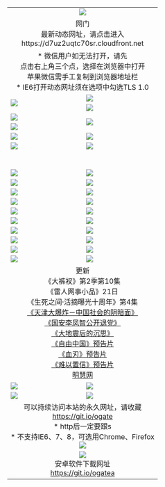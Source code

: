 ﻿<table>
  <tr></tr>
  <tr><td colspan=2 align=center><img src="https://cloud.githubusercontent.com/assets/11880933/13434984/f430fae2-e012-11e5-814f-c2df1e82b247.jpg" /></td></tr>
  <tr><td colspan=2 align=center>网门<br>最新动态网址，请点击进入
<br>https://d7uz2uqtc70sr.cloudfront.net
    </td>
  </tr>
  <tr>
    <td colspan=2 align=center>* 微信用户如无法打开，请先<br>点击右上角三个点，选择在浏览器中打开<br>苹果微信需手工复制到浏览器地址栏
    <br>* IE6打开动态网址须在选项中勾选TLS 1.0</td>
  </tr>
  <tr>
    <td rowspan=2><a href="https://d7uz2uqtc70sr.cloudfront.net/ogUP.aspx?name=11DKC.mp4&list=11DKC" target="_blank"><img src="https://d7uz2uqtc70sr.cloudfront.net/Up/11DKC1.jpg" /></a></td> 
    <td><div><a href="https://d7uz2uqtc70sr.cloudfront.net/ogUP.aspx?name=LRWS.mp4&list=LRWS" target="_blank"><img src="https://d7uz2uqtc70sr.cloudfront.net/Up/LRWS.jpg" /></a></td>
   </tr>
  <tr>
    <td><a href="https://d7uz2uqtc70sr.cloudfront.net/ogNiceVedio.aspx" target="_blank"><img src="https://d7uz2uqtc70sr.cloudfront.net/Up/11TGKDY.jpg" /></a></td>
  </tr>
  <tr>
    <td><a href="https://d7uz2uqtc70sr.cloudfront.net/ogUP.aspx?name=JQR.mp4&count=2" target="_blank"><img src="https://d7uz2uqtc70sr.cloudfront.net/Up/JQR.jpg" /></a></td>   
    <td rowspan=2><a href="https://d7uz2uqtc70sr.cloudfront.net/ogUP.aspx?name=JP.mp4&count=9" target="_blank"><img src="https://d7uz2uqtc70sr.cloudfront.net/Up/JP.jpg" /></td>
  </tr>
  <tr>
    <td><a href="https://d7uz2uqtc70sr.cloudfront.net/ogUP.aspx?name=WH.mp4" target="_blank"><img src="https://d7uz2uqtc70sr.cloudfront.net/Up/WH.jpg" /></a></td>
  </tr>
  <tr>
    <td><a href="https://d7uz2uqtc70sr.cloudfront.net/ogUP.aspx?name=SSZJ.mp4&list=SSZJ" target="_blank"><img src="https://d7uz2uqtc70sr.cloudfront.net/Up/SSZJ.jpg" /></a></td>
    <td><a href="https://d7uz2uqtc70sr.cloudfront.net/ogUP.aspx?name=1XQK.mp4&count=13" target="_blank"><img src="https://d7uz2uqtc70sr.cloudfront.net/Up/1XQK.jpg" /></a</td>
  </tr>
  <tr>
    <td><a href="https://d7uz2uqtc70sr.cloudfront.net/ogUP.aspx?name=ZY.mp4&count=2015|16" target="_blank"><img src="https://d7uz2uqtc70sr.cloudfront.net/Up/ZY.jpg" /></a</td>
    <td><a href="https://d7uz2uqtc70sr.cloudfront.net/ogUP.aspx?name=XTFY.mp4&count=B|2,A|24" target="_blank"><img src="https://d7uz2uqtc70sr.cloudfront.net/Up/XTFY.jpg" /></a></td>
  </tr>
  <tr height="40">
  </tr>
  <tr>
    <td><a href="https://d7uz2uqtc70sr.cloudfront.net/ogUP.aspx?name=4SQQ.mp4&list=4SQQ" target="_blank"><img src="https://d7uz2uqtc70sr.cloudfront.net/Up/4SQQ0.jpg"/></a></td>
    <td><a href="https://d7uz2uqtc70sr.cloudfront.net/ogUP.aspx?name=4SHQ.mp4&list=4SHQ" target="_blank"><img src="https://d7uz2uqtc70sr.cloudfront.net/Up/4SHQ0.jpg"/></a></td>
  </tr>
  <tr>
    <td><a href="https://d7uz2uqtc70sr.cloudfront.net/ogUP.aspx?name=4SZG.mp4&list=4SZG" target="_blank"><img src="https://d7uz2uqtc70sr.cloudfront.net/Up/4SZG0.jpg"/></a></td>
    <td><a href="https://d7uz2uqtc70sr.cloudfront.net/ogUP.aspx?name=4SDJ.mp4&list=4SDJ" target="_blank"><img src="https://d7uz2uqtc70sr.cloudfront.net/Up/4SDJ0.jpg"/></a></td>
  </tr>
  <tr>
    <td><a href="https://d7uz2uqtc70sr.cloudfront.net/ogUP.aspx?name=4SGX.mp4&list=4SGX" target="_blank"><img src="https://d7uz2uqtc70sr.cloudfront.net/Up/4SGX0.jpg"/></a></td>
    <td><a href="https://d7uz2uqtc70sr.cloudfront.net/ogUP.aspx?name=4SHD.mp4&list=4SHD" target="_blank"><img src="https://d7uz2uqtc70sr.cloudfront.net/Up/4SHD0.jpg"/></a></td>
  </tr>
  <tr>
    <td><a href="https://d7uz2uqtc70sr.cloudfront.net/ogUP.aspx?name=4CTX.mp4&list=4CTX" target="_blank"><img src="https://d7uz2uqtc70sr.cloudfront.net/Up/4CTX0.jpg"/></a></td>
    <td><a href="https://d7uz2uqtc70sr.cloudfront.net/ogUP.aspx?name=4CWZ.mp4&list=4CWZ" target="_blank"><img src="https://d7uz2uqtc70sr.cloudfront.net/Up/4CWZ0.jpg"/></a></td>
  </tr>
  <tr>
    <td><a href="https://d7uz2uqtc70sr.cloudfront.net/onUP.aspx?name=https://d1qhweuvr3wm0g.cloudfront.net/" target="_blank"><img src="https://d7uz2uqtc70sr.cloudfront.net/Up/0DTW.jpg"/></a></td>
    <td><a href="https://d7uz2uqtc70sr.cloudfront.net/onUP.aspx?name=https://d240ns8up8earz.cloudfront.net/acenter/" target="_blank"><img src="https://d7uz2uqtc70sr.cloudfront.net/Up/0TDW.jpg" /></a></td>
  </tr>
  <tr>
    <td><a href="https://d7uz2uqtc70sr.cloudfront.net/onUP.aspx?name=https://d4508d6vomz2p.cloudfront.net/gb/nsc413.htm" target="_blank"><img src="https://d7uz2uqtc70sr.cloudfront.net/Up/0DJY.jpg" /></a></td>
    <td><a href="https://d7uz2uqtc70sr.cloudfront.net/onUP.aspx?name=https://d3bxwq7vzudb5l.cloudfront.net/xtr/gb/prog204.html" target="_blank"><img src="https://d7uz2uqtc70sr.cloudfront.net/Up/0XTR.jpg" /></a></td>
  </tr>
  <tr>
    <td><a href="https://d7uz2uqtc70sr.cloudfront.net/onUP.aspx?name=https://d3aj00iefsmfgc.cloudfront.net/" target="_blank"><img src="https://d7uz2uqtc70sr.cloudfront.net/Up/0MHW.jpg" /></a></td>
    <td><a href="https://d7uz2uqtc70sr.cloudfront.net/onUP.aspx?name=https://d1sbg9daat0zu5.cloudfront.net/" target="_blank"><img src="https://d7uz2uqtc70sr.cloudfront.net/Up/0ZJW.jpg" /></a></td>
  </tr>
  <tr>
    <td><a href="https://d7uz2uqtc70sr.cloudfront.net/ogUP.aspx?name=0FG.zip" target="_blank"><img src="https://d7uz2uqtc70sr.cloudfront.net/Up/0FG.jpg" /></a></td>
    <td><a href="https://d7uz2uqtc70sr.cloudfront.net/ogUP.aspx?name=0FGA.apk" target="_blank"><img src="https://d7uz2uqtc70sr.cloudfront.net/Up/0FGA.jpg" /></a></td>
  </tr>
  <tr>
    <td><a href="https://d7uz2uqtc70sr.cloudfront.net/ogUP.aspx?name=0U.zip" target="_blank"><img src="https://d7uz2uqtc70sr.cloudfront.net/Up/0U.jpg" /></a></td>
    <td><a href="https://d7uz2uqtc70sr.cloudfront.net/ogUP.aspx?name=0UA.apk" target="_blank"><img src="https://d7uz2uqtc70sr.cloudfront.net/Up/0UA.jpg" /></a></td>
  </tr>
  <tr>
    <td><a href="https://d7uz2uqtc70sr.cloudfront.net/ogUP.aspx?name=0iPPOTV.zip" target="_blank"><img src="https://d7uz2uqtc70sr.cloudfront.net/Up/0iPPOTV.jpg" /></a></td>
    <td><a href="https://d7uz2uqtc70sr.cloudfront.net/ogUP.aspx?name=0iNTD.apk" target="_blank"><img src="https://d7uz2uqtc70sr.cloudfront.net/Up/0iNTD.jpg" /></a></td>
  </tr>
  <tr>
    <td colspan=2 align=center>更新<br>
      《大裤衩》第2季第10集<br>
      《雷人网事小品》21日<br>
      《生死之间·活摘曝光十周年》第4集</a><br>
      <a href="https://d7uz2uqtc70sr.cloudfront.net/ogUP.aspx?name=4TJDBZ.mp4" target="_blank">《天津大爆炸－中国社会的阴暗面》</a><br>
      <a href="https://d7uz2uqtc70sr.cloudfront.net/ogUP.aspx?name=4LFZ.mp4" target="_blank">《国安李凤智公开退党》</a><br>
      <a href="https://d7uz2uqtc70sr.cloudfront.net/ogUP.aspx?name=4DDZHDCS.mp4" target="_blank">《大地震后的沉思》</a><br>
      <a href="https://d7uz2uqtc70sr.cloudfront.net/ogUP.aspx?name=11ZYZG0.mp4" target="_blank">《自由中国》预告片</a><br>
      <a href="https://d7uz2uqtc70sr.cloudfront.net/ogUP.aspx?name=11XR.mp4" target="_blank">《血刃》预告片</a><br>
      <a href="https://d7uz2uqtc70sr.cloudfront.net/ogUP.aspx?name=11NYZX.mp4&count=2" target="_blank">《难以置信》预告片</a><br>
      <a href="https://d7uz2uqtc70sr.cloudfront.net/onUP.aspx?name=https://www.minghui.org/" target="_blank">明慧网</a></td>
    </td>
  </tr>
  <tr>
    <td><a href="https://d7uz2uqtc70sr.cloudfront.net/ogNice.aspx" target="_blank"><img src="https://cloud.githubusercontent.com/assets/11880933/13720378/f84bb392-e841-11e5-8739-815049dd6ff8.jpg" /></a></td>
    <td><a href="https://d7uz2uqtc70sr.cloudfront.net/onCO.aspx?ob=600%E4%BA%8B%E7%89%A9&op=%E5%A2%9E%E5%88%A0%E6%94%B9&args=WH1~%23%E7%B1%BB%E5%9E%8B6%E6%96%B0%E9%97%BB%7c%23%E7%B1%BB%E5%9E%8B6%E8%AF%84%E8%AE%BA&mode=" target="_blank"><img src="https://cloud.githubusercontent.com/assets/11880933/13720380/04d76a16-e842-11e5-8833-e627daa88802.jpg" /></a></td> 
  </tr>
  <tr>
    <td><a href="https://d7uz2uqtc70sr.cloudfront.net/ogDY.aspx" target="_blank"><img src="https://cloud.githubusercontent.com/assets/11880933/13720384/11817090-e842-11e5-9571-7dc2f1af9f42.jpg" /></a></td>
    <td><a href="https://d7uz2uqtc70sr.cloudfront.net/ogST.aspx" target="_blank"><img src="https://cloud.githubusercontent.com/assets/11880933/13720385/1467ea3c-e842-11e5-86df-c96c9a556aaf.jpg" /></a></td> 
  </tr>
  <!--tr>
    <td colspan=2 align=center>
      <微信可扫描以下临时二维码<br/>https://bit.ly/1mBQHW8<br/><a href="https://d7uz2uqtc70sr.cloudfront.net/Up/0WMGDL3.png" target="_blank"><img src="https://d7uz2uqtc70sr.cloudfront.net/Up/0WMGD3.png"/></a>
  </tr-->
  <tr>
    <td colspan=2 align=center>可以持续访问本站的永久网址，请收藏<br/><a href="https://git.io/ogate" target="_blank">https://git.io/ogate</a><br/>* http后一定要跟s<br/>* 不支持IE6、7、8，可选用Chrome、Firefox<br/><a href="https://d7uz2uqtc70sr.cloudfront.net/Up/0WMGDL2.png" target="_blank"><img src="https://d7uz2uqtc70sr.cloudfront.net/Up/0WMGD2.png"/></a></td>
  </tr>
  <tr>
    <td colspan=2 align=center><a href="https://d7uz2uqtc70sr.cloudfront.net/ogUP.aspx?name=0oGate.apk" target="_blank"><img src="https://cloud.githubusercontent.com/assets/11880933/13720399/75e143ee-e842-11e5-9f0a-1421f423c80f.jpg" /></a><br>安卓软件下载网址<br><a href="https://git.io/ogatea">https://git.io/ogatea</a></td>
  </tr>
  <!--tr>
    <td colspan=2 align=center>可能失效的动态网址
    </td>
  </tr-->
</table>
